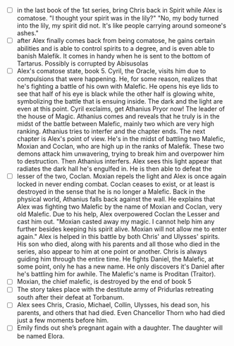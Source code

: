 - [ ] in the last book of the 1st series, bring Chris back in Spirit while Alex is comatose. "I thought your spirit was in the lily?" "No, my body turned into the lily, my spirit did not. It's like people carrying around someone's ashes."  
- [ ] after Alex finally comes back from being comatose, he gains certain abilities and is able to control spirits to a degree, and is even able to banish Malefik. It comes in handy when he is sent to the bottom of Tartarus. Possibly is corrupted by Abisusolas  
- [ ] Alex's comatose state, book 5. Cyril, the Oracle, visits him due to compulsions that were happening. He, for some reason, realizes that he's fighting a battle of his own with Malefic. He opens his eye lids to see that half of his eye is black while the other half is glowing white, symbolizing the battle that is ensuing inside. The dark and the light are even at this point. Cyril exclaims, get Athanius Pryor now! The leader of the house of Magic. Athanius comes and reveals that he truly is in the midst of the battle between Malefic, mainly two which are very high ranking. Athanius tries to interfer and the chapter ends. The next chapter is Alex's point of view. He's in the midst of battling two Malefic, Moxian and Coclan, who are high up in the ranks of Malefik. These two demons attack him unwavering, trying to break him and overpower him to destruction. Then Athanius interfers. Alex sees this light appear that radiates the dark hall he's engulfed in. He is then able to defeat the  
- [ ] lesser of the two, Coclan. Moxian repels the light and Alex is once again locked in never ending combat. Coclan ceases to exist, or at least is destroyed in the sense that he is no longer a Malefic. Back in the physical world, Athanius falls back against the wall. He explains that Alex was fighting two Malefic by the name of Moxian and Coclan, very old Malefic. Due to his help, Alex overpowered Coclan the Lesser and cast him out. "Moxian casted away my magic. I cannot help him any further besides keeping his spirit alive. Moxian will not allow me to enter again." Alex is helped in this battle by both Chris' and Ulysses' spirits. His son who died, along with his parents and all those who died in the series, also appear to him at one point or another. Chris is always guiding him through the entire time. He fights Daniel, the Malefic, at some point, only he has a new name. He only discovers it's Daniel after he's battling him for awhile. The Malefic's name is Proditan (Traitor).  
- [ ] Moxian, the chief malefic, is destroyed by the end of book 5  
- [ ] The story takes place with the destitute army of Pridurlas retreating south after their defeat at Torbanum.  
- [ ] Alex sees Chris, Crasio, Michael, Collin, Ulysses, his dead son, his parents, and others that had died. Even Chancellor Thorn who had died just a few moments before him.  
- [ ] Emily finds out she’s pregnant again with a daughter. The daughter will be named Elora.